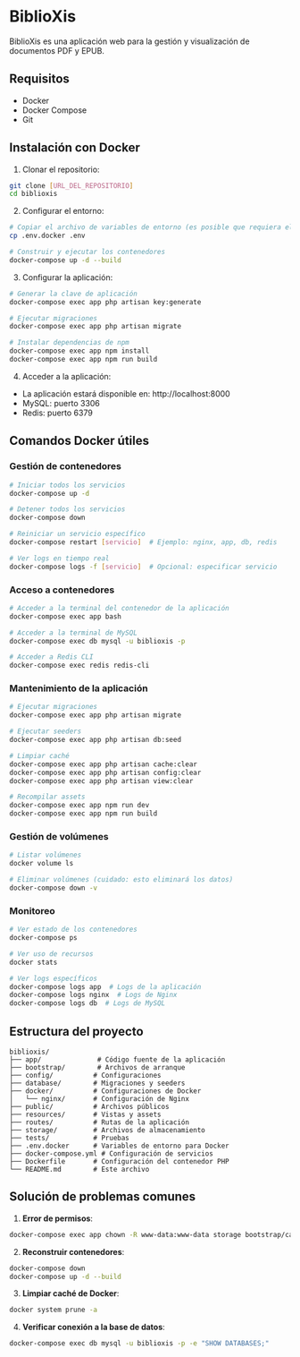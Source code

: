 # BiblioXis

BiblioXis es una aplicación web para la gestión y visualización de documentos PDF y EPUB.

## Requisitos

- Docker
- Docker Compose
- Git

## Instalación con Docker

1. Clonar el repositorio:
```bash
git clone [URL_DEL_REPOSITORIO]
cd biblioxis
```

2. Configurar el entorno:
```bash
# Copiar el archivo de variables de entorno (es posible que requiera el uso del comando 'sudo' si no has includio tu usuario en el grupo Docker)
cp .env.docker .env

# Construir y ejecutar los contenedores
docker-compose up -d --build
```

3. Configurar la aplicación:
```bash
# Generar la clave de aplicación
docker-compose exec app php artisan key:generate

# Ejecutar migraciones
docker-compose exec app php artisan migrate

# Instalar dependencias de npm
docker-compose exec app npm install
docker-compose exec app npm run build
```

4. Acceder a la aplicación:
- La aplicación estará disponible en: http://localhost:8000
- MySQL: puerto 3306
- Redis: puerto 6379

## Comandos Docker útiles

### Gestión de contenedores
```bash
# Iniciar todos los servicios
docker-compose up -d

# Detener todos los servicios
docker-compose down

# Reiniciar un servicio específico
docker-compose restart [servicio]  # Ejemplo: nginx, app, db, redis

# Ver logs en tiempo real
docker-compose logs -f [servicio]  # Opcional: especificar servicio
```

### Acceso a contenedores
```bash
# Acceder a la terminal del contenedor de la aplicación
docker-compose exec app bash

# Acceder a la terminal de MySQL
docker-compose exec db mysql -u biblioxis -p

# Acceder a Redis CLI
docker-compose exec redis redis-cli
```

### Mantenimiento de la aplicación
```bash
# Ejecutar migraciones
docker-compose exec app php artisan migrate

# Ejecutar seeders
docker-compose exec app php artisan db:seed

# Limpiar caché
docker-compose exec app php artisan cache:clear
docker-compose exec app php artisan config:clear
docker-compose exec app php artisan view:clear

# Recompilar assets
docker-compose exec app npm run dev
docker-compose exec app npm run build
```

### Gestión de volúmenes
```bash
# Listar volúmenes
docker volume ls

# Eliminar volúmenes (cuidado: esto eliminará los datos)
docker-compose down -v
```

### Monitoreo
```bash
# Ver estado de los contenedores
docker-compose ps

# Ver uso de recursos
docker stats

# Ver logs específicos
docker-compose logs app  # Logs de la aplicación
docker-compose logs nginx  # Logs de Nginx
docker-compose logs db  # Logs de MySQL
```

## Estructura del proyecto

```
biblioxis/
├── app/              # Código fuente de la aplicación
├── bootstrap/        # Archivos de arranque
├── config/          # Configuraciones
├── database/        # Migraciones y seeders
├── docker/          # Configuraciones de Docker
│   └── nginx/       # Configuración de Nginx
├── public/          # Archivos públicos
├── resources/       # Vistas y assets
├── routes/          # Rutas de la aplicación
├── storage/         # Archivos de almacenamiento
├── tests/           # Pruebas
├── .env.docker      # Variables de entorno para Docker
├── docker-compose.yml # Configuración de servicios
├── Dockerfile       # Configuración del contenedor PHP
└── README.md        # Este archivo
```

## Solución de problemas comunes

1. **Error de permisos**:
```bash
docker-compose exec app chown -R www-data:www-data storage bootstrap/cache
```

2. **Reconstruir contenedores**:
```bash
docker-compose down
docker-compose up -d --build
```

3. **Limpiar caché de Docker**:
```bash
docker system prune -a
```

4. **Verificar conexión a la base de datos**:
```bash
docker-compose exec db mysql -u biblioxis -p -e "SHOW DATABASES;"
```
